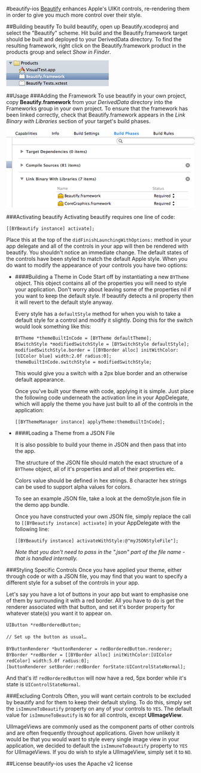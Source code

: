 #beautify-ios
[Beautify](http://beautify.io/ "beautify") enhances Apple's UIKit controls, re-rendering them in order to give you much more control over their style.


##Building beautify
To build beautify, open up Beautify.xcodeproj and select the "Beautify" scheme. Hit build and the Beautify.framework target should be built and deployed to your DerivedData directory. To find the resulting framework, right click on the Beautify.framework product in the products group and select *Show in Finder*.

![Beautify Products](Documentation/Images/products.png "Products")

##Usage
###Adding the Framework
To use beautify in your own project, copy **Beautify.framework** from your *DerivedData* directory into the Frameworks group in your own project. To ensure that the framework has been linked correctly, check that Beautify.framework appears in the *Link Binary with Libraries* section of your target's build phases.

![Binary Links](Documentation/Images/binarylinks.png "Link Binary with Libraries")

###Activating beautify
Activating beautify requires one line of code:

	[[BYBeautify instance] activate];

Place this at the top of the `didFinishLaunchingWithOptions:` method in your app delegate and all of the controls in your app will then be rendered with beautify. You shouldn't notice an immediate change. The default states of the controls have been styled to match the default Apple style. When you do want to modify the appearance of your controls you have two options:

* 	####Building a Theme in Code
	Start off by instantiating a new `BYTheme` object. This object contains all of the properties you will need to style your application. Don't worry about leaving some of the properties nil if you want to keep the default style. If beautify detects a nil property then it will revert to the default style anyway.
	
	Every style has a `defaultStyle` method for when you wish to take a default style for a control and modify it slightly. Doing this for the switch would look something like this:
	
		BYTheme *themeBuiltInCode = [BYTheme defaultTheme];
		BSwitchStyle *modifiedSwitchStyle = [BYSwitchStyle defaultStyle];
		modifiedSwitchStyle.border = [[BYBorder alloc] initWithColor:[UIColor blue] width:2.0f radius:0];
		themeBuiltInCode.switchStyle = modifiedSwitchStyle;
	
	This would give you a switch with a 2px blue border and an otherwise default appearance.
	
	Once you've built your theme with code, applying it is simple. Just place the following code underneath the activation line in your AppDelegate, which will apply the theme you have just built to all of the controls in the application:

		[[BYThemeManager instance] applyTheme:themeBuiltInCode];

*	####Loading a Theme from a JSON File

	It is also possible to build your theme in JSON and then pass that into the app.
	
	The structure of the JSON file should match the exact structure of a `BYTheme` object, all of it's properties and all of their properties etc. 
	
	Colors value should be defined in hex strings. 8 character hex strings can be used to support alpha values for colors.
	
	To see an example JSON file, take a look at the demoStyle.json file in the demo app bundle.
	
	Once you have constructed your own JSON file, simply replace the call to `[[BYBeautify instance] activate]` in your AppDelegate with the following line:

		[[BYBeautify instance] activateWithStyle:@"myJSONStyleFile"];

	*Note that you don't need to pass in the ".json" part of the file name - that is handled internally.*

###Styling Specific Controls
Once you have applied your theme, either through code or with a JSON file, you may find that you want to specify a different style for a subset of the controls in your app.

Let's say you have a lot of buttons in your app but want to emphasise one of them by surrounding it with a red border. All you have to do is get the renderer associated with that button, and set it's border property for whatever state(s) you want it to appear on.

	UIButton *redBorderedButton;
	
	// Set up the button as usual…
	
	BYButtonRenderer *buttonRenderer = redBorderedButton.renderer;
	BYBorder *redBorder = [[BYBorder alloc] initWithColor:[UIColor redColor] width:5.0f radius:0];
	[buttonRenderer setBorder:redBorder forState:UIControlStateNormal];

And that's it! `redBorderedButton` will now have a red, 5px border while it's state is `UIControlStateNormal`.

###Excluding Controls
Often, you will want certain controls to be excluded by beautify and for them to keep their default styling. To do this, simply set the `isImmuneToBeautify` property on any of your controls to `YES`. The default value for `isImmuneToBeautify` is `NO` for all controls, except **UIImageView**. 

UIImageViews are commonly used as the component parts of other controls and are often frequently throughout applications. Given how unlikely it would be that you would want to style every single image view in your application, we decided to default the `isImmuneToBeautify` property to `YES` for UIImageViews. If you do wish to style a UIImageView, simply set it to `NO`.

##License
beautify-ios uses the Apache v2 license